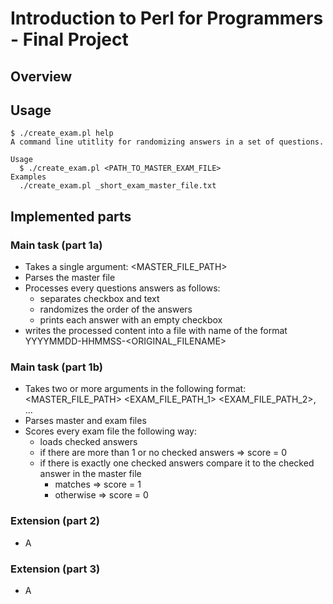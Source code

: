 # Introduction to Perl for Programmers - Final Project

## Overview

## Usage

```shell
$ ./create_exam.pl help
A command line utitlity for randomizing answers in a set of questions.

Usage
  $ ./create_exam.pl <PATH_TO_MASTER_EXAM_FILE>
Examples
  ./create_exam.pl _short_exam_master_file.txt
```

## Implemented parts

### Main task (part 1a)

- Takes a single argument: <MASTER_FILE_PATH>
- Parses the master file
- Processes every questions answers as follows:
    - separates checkbox and text
    - randomizes the order of the answers
    - prints each answer with an empty checkbox
- writes the processed content into a file with name of the format YYYYMMDD-HHMMSS-<ORIGINAL_FILENAME>

### Main task (part 1b)

- Takes two or more arguments in the following format: <MASTER_FILE_PATH> <EXAM_FILE_PATH_1> <EXAM_FILE_PATH_2>, ...
- Parses master and exam files
- Scores every exam file the following way:
    - loads checked answers
    - if there are more than 1 or no checked answers => score = 0
    - if there is exactly one checked answers compare it to the checked answer in the master file
        - matches => score = 1
        - otherwise => score = 0

### Extension (part 2)

- A

### Extension (part 3)

- A
